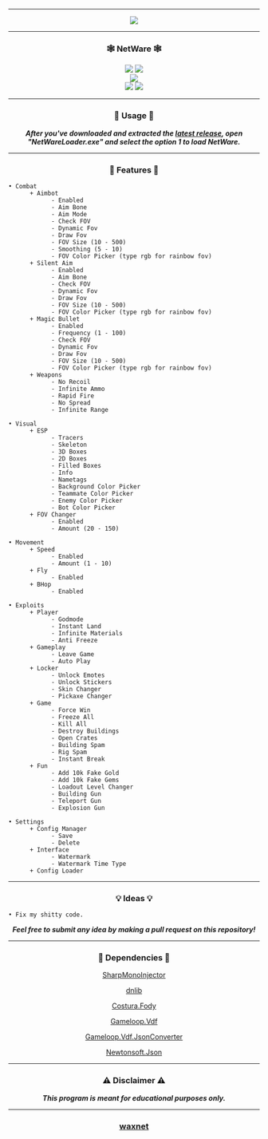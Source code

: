 -----

<p align= "center">
  <kbd>
    <img  src="https://raw.githubusercontent.com/waxnet/NetWare/main/.github/workflows/icon.png">
  </kbd>
</p>

-----

### <p align="center">🕸️ NetWare 🕸️</p>
<p align= "center">
  <img src="https://img.shields.io/github/last-commit/waxnet/NetWare">
  <img src="https://img.shields.io/github/license/waxnet/NetWare">
  <br>
  <img src="https://img.shields.io/github/downloads/waxnet/NetWare/total.svg">
  <br>
  <img src="https://img.shields.io/github/stars/waxnet/NetWare">
  <img src="https://img.shields.io/github/forks/waxnet/NetWare">
</p>

-----

### <p align="center">🔑 Usage 🔑</p>
<p align="center"><i><b>
After you've downloaded and extracted the <a href="https://github.com/waxnet/NetWare/releases/latest">latest release</a>, open 
"NetWareLoader.exe" and select the option 1 to load NetWare.
</b></i></p>

-----

### <p align="center">📜 Features 📜</p>

```
• Combat
      + Aimbot
            - Enabled
            - Aim Bone
            - Aim Mode
            - Check FOV
            - Dynamic Fov
            - Draw Fov
            - FOV Size (10 - 500)
            - Smoothing (5 - 10)
            - FOV Color Picker (type rgb for rainbow fov)
      + Silent Aim
            - Enabled
            - Aim Bone
            - Check FOV
            - Dynamic Fov
            - Draw Fov
            - FOV Size (10 - 500)
            - FOV Color Picker (type rgb for rainbow fov)
      + Magic Bullet
            - Enabled
            - Frequency (1 - 100)
            - Check FOV
            - Dynamic Fov
            - Draw Fov
            - FOV Size (10 - 500)
            - FOV Color Picker (type rgb for rainbow fov)
      + Weapons
            - No Recoil
            - Infinite Ammo
            - Rapid Fire
            - No Spread
            - Infinite Range

• Visual
      + ESP
            - Tracers
            - Skeleton
            - 3D Boxes
            - 2D Boxes
            - Filled Boxes
            - Info
            - Nametags
            - Background Color Picker
            - Teammate Color Picker
            - Enemy Color Picker
            - Bot Color Picker
      + FOV Changer
            - Enabled
            - Amount (20 - 150)

• Movement
      + Speed
            - Enabled
            - Amount (1 - 10)
      + Fly
            - Enabled
      + BHop
            - Enabled

• Exploits
      + Player
            - Godmode
            - Instant Land
            - Infinite Materials
            - Anti Freeze
      + Gameplay
            - Leave Game
            - Auto Play
      + Locker
            - Unlock Emotes
            - Unlock Stickers
            - Skin Changer
            - Pickaxe Changer
      + Game
            - Force Win
            - Freeze All
            - Kill All
            - Destroy Buildings
            - Open Crates
            - Building Spam
            - Rig Spam
            - Instant Break
      + Fun
            - Add 10k Fake Gold
            - Add 10k Fake Gems
            - Loadout Level Changer
            - Building Gun
            - Teleport Gun
            - Explosion Gun

• Settings
      + Config Manager
            - Save
            - Delete
      + Interface
            - Watermark
            - Watermark Time Type
      + Config Loader
```

-----

### <p align="center">💡 Ideas 💡</p>

    • Fix my shitty code.

<p align="center"><i><b>Feel free to submit any idea by making a pull request on this repository!</b></i></p>

-----

### <p align="center">💾 Dependencies 💾</p>
<p align="center"><a href="https://github.com/warbler/SharpMonoInjector">SharpMonoInjector</a></p>
<p align="center"><a href="https://github.com/0xd4d/dnlib">dnlib</a></p>
<p align="center"><a href="https://github.com/Fody/Costura">Costura.Fody</a></p>
<p align="center"><a href="https://github.com/shravan2x/Gameloop.Vdf">Gameloop.Vdf</a></p>
<p align="center"><a href="https://github.com/shravan2x/Gameloop.Vdf.JsonConverter">Gameloop.Vdf.JsonConverter</a></p>
<p align="center"><a href="https://github.com/JamesNK/Newtonsoft.Json">Newtonsoft.Json</a></p>

-----

### <p align="center">⚠️ Disclaimer ⚠️</p>

<p align="center"><i><b>This program is meant for educational purposes only.</b></i></p>

-----

### <p align="center"><a href="https://github.com/waxnet">waxnet</a></p>
